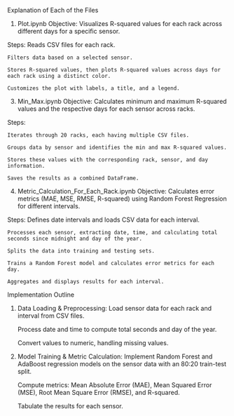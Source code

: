 Explanation of Each of the Files
1. Plot.ipynb
  Objective: Visualizes R-squared values for each rack across different days for a specific sensor.

  Steps:
    Reads CSV files for each rack.
  
    Filters data based on a selected sensor.
  
    Stores R-squared values, then plots R-squared values across days for each rack using a distinct color.
    
    Customizes the plot with labels, a title, and a legend.

3. Min_Max.ipynb
  Objective: Calculates minimum and maximum R-squared values and the respective days for each sensor across racks.

  Steps:

    Iterates through 20 racks, each having multiple CSV files.
  
    Groups data by sensor and identifies the min and max R-squared values.
  
    Stores these values with the corresponding rack, sensor, and day information.
  
    Saves the results as a combined DataFrame.

4. Metric_Calculation_For_Each_Rack.ipynb
  Objective: Calculates error metrics (MAE, MSE, RMSE, R-squared) using Random Forest Regression for different intervals.

  Steps:
    Defines date intervals and loads CSV data for each interval.
  
    Processes each sensor, extracting date, time, and calculating total seconds since midnight and day of the year.
  
    Splits the data into training and testing sets.
  
    Trains a Random Forest model and calculates error metrics for each day.
  
    Aggregates and displays results for each interval.


Implementation Outline
1. Data Loading & Preprocessing:
   Load sensor data for each rack and interval from CSV files.
   
   Process date and time to compute total seconds and day of the year.
   
   Convert values to numeric, handling missing values.
   
3. Model Training & Metric Calculation:
   Implement Random Forest and AdaBoost regression models on the sensor data with an 80:20 train-test split.
   
   Compute metrics: Mean Absolute Error (MAE), Mean Squared Error (MSE), Root Mean Square Error (RMSE), and R-squared.
   
   Tabulate the results for each sensor.
